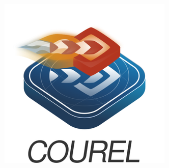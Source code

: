 <p align="center">
  <img src="https://raw.githubusercontent.com/piured/courel/main/Logos/courel-light.png" alt="Courel's logo"/> 
</p>
